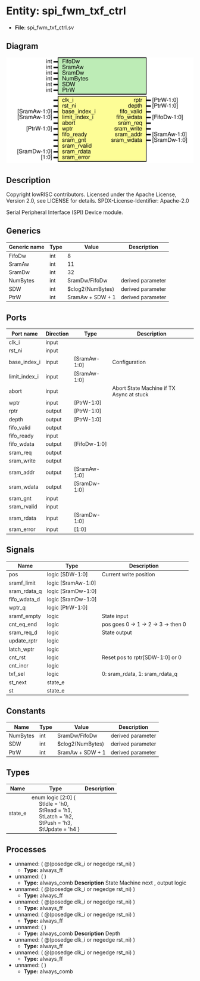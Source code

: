 # Entity: spi_fwm_txf_ctrl

- **File**: spi_fwm_txf_ctrl.sv
## Diagram

![Diagram](spi_fwm_txf_ctrl.svg "Diagram")
## Description

 Copyright lowRISC contributors.
 Licensed under the Apache License, Version 2.0, see LICENSE for details.
 SPDX-License-Identifier: Apache-2.0

 Serial Peripheral Interface (SPI) Device module.


## Generics

| Generic name | Type | Value            | Description         |
| ------------ | ---- | ---------------- | ------------------- |
| FifoDw       | int  | 8                |                     |
| SramAw       | int  | 11               |                     |
| SramDw       | int  | 32               |                     |
| NumBytes     | int  | SramDw/FifoDw    |  derived parameter  |
| SDW          | int  | $clog2(NumBytes) |  derived parameter  |
| PtrW         | int  | SramAw + SDW + 1 |  derived parameter  |
## Ports

| Port name     | Direction | Type         | Description                              |
| ------------- | --------- | ------------ | ---------------------------------------- |
| clk_i         | input     |              |                                          |
| rst_ni        | input     |              |                                          |
| base_index_i  | input     | [SramAw-1:0] |  Configuration                           |
| limit_index_i | input     | [SramAw-1:0] |                                          |
| abort         | input     |              | Abort State Machine if TX Async at stuck |
| wptr          | input     | [PtrW-1:0]   |                                          |
| rptr          | output    | [PtrW-1:0]   |                                          |
| depth         | output    | [PtrW-1:0]   |                                          |
| fifo_valid    | output    |              |                                          |
| fifo_ready    | input     |              |                                          |
| fifo_wdata    | output    | [FifoDw-1:0] |                                          |
| sram_req      | output    |              |                                          |
| sram_write    | output    |              |                                          |
| sram_addr     | output    | [SramAw-1:0] |                                          |
| sram_wdata    | output    | [SramDw-1:0] |                                          |
| sram_gnt      | input     |              |                                          |
| sram_rvalid   | input     |              |                                          |
| sram_rdata    | input     | [SramDw-1:0] |                                          |
| sram_error    | input     | [1:0]        |                                          |
## Signals

| Name         | Type               | Description                          |
| ------------ | ------------------ | ------------------------------------ |
| pos          | logic [SDW-1:0]    | Current write position               |
| sramf_limit  | logic [SramAw-1:0] |                                      |
| sram_rdata_q | logic [SramDw-1:0] |                                      |
| fifo_wdata_d | logic [SramDw-1:0] |                                      |
| wptr_q       | logic [PtrW-1:0]   |                                      |
| sramf_empty  | logic              |  State input                         |
| cnt_eq_end   | logic              | pos goes 0 -> 1 -> 2 -> 3 -> then 0  |
| sram_req_d   | logic              |  State output                        |
| update_rptr  | logic              |                                      |
| latch_wptr   | logic              |                                      |
| cnt_rst      | logic              | Reset pos to rptr[SDW-1:0] or 0      |
| cnt_incr     | logic              |                                      |
| txf_sel      | logic              | 0: sram_rdata, 1: sram_rdata_q       |
| st_next      | state_e            |                                      |
| st           | state_e            |                                      |
## Constants

| Name     | Type | Value            | Description        |
| -------- | ---- | ---------------- | ------------------ |
| NumBytes | int  | SramDw/FifoDw    | derived parameter  |
| SDW      | int  | $clog2(NumBytes) | derived parameter  |
| PtrW     | int  | SramAw + SDW + 1 | derived parameter  |
## Types

| Name    | Type                                                                                                                                                                                                                                                                                                          | Description |
| ------- | ------------------------------------------------------------------------------------------------------------------------------------------------------------------------------------------------------------------------------------------------------------------------------------------------------------- | ----------- |
| state_e | enum logic [2:0] {<br><span style="padding-left:20px">     StIdle   = 'h0,<br><span style="padding-left:20px">     StRead   = 'h1,<br><span style="padding-left:20px">     StLatch  = 'h2,<br><span style="padding-left:20px">     StPush   = 'h3,<br><span style="padding-left:20px">     StUpdate = 'h4   } |             |
## Processes
- unnamed: ( @(posedge clk_i or negedge rst_ni) )
  - **Type:** always_ff
- unnamed: (  )
  - **Type:** always_comb
**Description**
 State Machine next , output logic 
- unnamed: ( @(posedge clk_i or negedge rst_ni) )
  - **Type:** always_ff
- unnamed: ( @(posedge clk_i or negedge rst_ni) )
  - **Type:** always_ff
- unnamed: ( @(posedge clk_i or negedge rst_ni) )
  - **Type:** always_ff
- unnamed: (  )
  - **Type:** always_comb
**Description**
 Depth 
- unnamed: ( @(posedge clk_i or negedge rst_ni) )
  - **Type:** always_ff
- unnamed: ( @(posedge clk_i or negedge rst_ni) )
  - **Type:** always_ff
- unnamed: (  )
  - **Type:** always_comb
